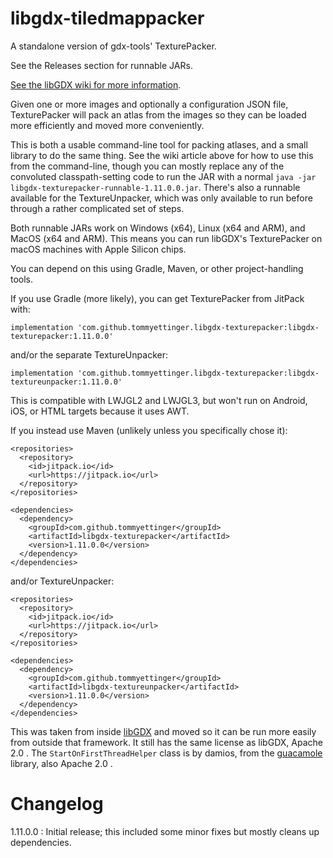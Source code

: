 # libgdx-tiledmappacker
A standalone version of gdx-tools' TexturePacker.

See the Releases section for runnable JARs.

[See the libGDX wiki for more information](https://libgdx.com/wiki/tools/texture-packer).

Given one or more images and optionally a configuration JSON file, TexturePacker will pack an atlas from the images so
they can be loaded more efficiently and moved more conveniently.

This is both a usable command-line tool for packing atlases, and a small library to do the same thing.
See the wiki article above for how to use this from the command-line, though you can mostly replace any of the
convoluted classpath-setting code to run the JAR with a normal `java -jar libgdx-texturepacker-runnable-1.11.0.0.jar`.
There's also a runnable available for the TextureUnpacker, which was only available to run before through a rather
complicated set of steps.

Both runnable JARs work on Windows (x64), Linux (x64 and ARM), and MacOS (x64 and ARM). This means you can run libGDX's
TexturePacker on macOS machines with Apple Silicon chips.

You can depend on this using Gradle, Maven, or other project-handling tools.

If you use Gradle (more likely), you can get TexturePacker from JitPack with:

`implementation 'com.github.tommyettinger.libgdx-texturepacker:libgdx-texturepacker:1.11.0.0'`

and/or the separate TextureUnpacker:

`implementation 'com.github.tommyettinger.libgdx-texturepacker:libgdx-textureunpacker:1.11.0.0'`

This is compatible with LWJGL2 and LWJGL3, but won't run on Android, iOS, or HTML targets because it uses AWT.

If you instead use Maven (unlikely unless you specifically chose it):
```
<repositories>
  <repository>
    <id>jitpack.io</id>
    <url>https://jitpack.io</url>
  </repository>
</repositories>

<dependencies>
  <dependency>
    <groupId>com.github.tommyettinger</groupId>
    <artifactId>libgdx-texturepacker</artifactId>
    <version>1.11.0.0</version>
  </dependency>
</dependencies>
```

and/or TextureUnpacker:

```
<repositories>
  <repository>
    <id>jitpack.io</id>
    <url>https://jitpack.io</url>
  </repository>
</repositories>
  
<dependencies>
  <dependency>
    <groupId>com.github.tommyettinger</groupId>
    <artifactId>libgdx-textureunpacker</artifactId>
    <version>1.11.0.0</version>
  </dependency>
</dependencies>
```

This was taken from inside [libGDX](https://github.com/libgdx/libgdx) and moved so it can be run more easily from
outside that framework. It still has the same license as libGDX, Apache 2.0 . The `StartOnFirstThreadHelper` class is by
damios, from the [guacamole](https://github.com/crykn/guacamole) library, also Apache 2.0 .

# Changelog

1.11.0.0 : Initial release; this included some minor fixes but mostly cleans up dependencies.
